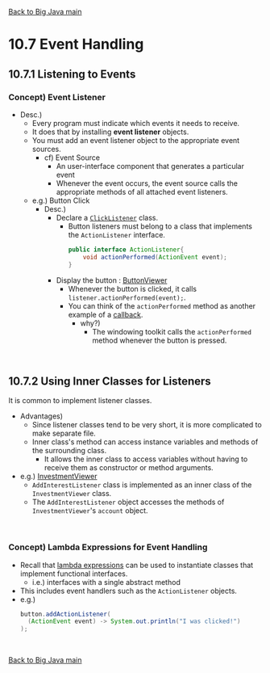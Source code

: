 [Back to Big Java main](../../../main.md)

# 10.7 Event Handling
## 10.7.1 Listening to Events
### Concept) Event Listener
- Desc.)
  - Every program must indicate which events it needs to receive. 
  - It does that by installing **event listener** objects.
  - You must add an event listener object to the appropriate event sources.
    - cf) Event Source
      - An user-interface component that generates a particular event
      - Whenever the event occurs, the event source calls the appropriate methods of all attached event listeners.
  - e.g.) Button Click
    - Desc.)
      - Declare a [`ClickListener`](../../../src/ch_10/objects/ButtonClick/ClickListener.java) class.
        - Button listeners must belong to a class that implements the `ActionListener` interface.
            ```java
            public interface ActionListener{
                void actionPerformed(ActionEvent event);
            }
            ```
      - Display the button : [ButtonViewer](../../../src/ch_10/objects/ButtonClick/ButtonViewer.java)
        - Whenever the button is clicked, it calls `listener.actionPerformed(event);`.
        - You can think of the `actionPerformed` method as another example of a [callback](../sub_04/note.md#concept-callback).
          - why?)
            - The windowing toolkit calls the `actionPerformed` method whenever the button is pressed.

<br>

## 10.7.2 Using Inner Classes for Listeners
It is common to implement listener classes.
- Advantages)
  - Since listener classes tend to be very short, it is more complicated to make separate file.
  - Inner class's method can access instance variables and methods of the surrounding class.
    - It allows the inner class to access variables without having to receive them as constructor or method arguments.
- e.g.) [InvestmentViewer](../../../src/ch_10/objects/ButtonClick/InvestmentViewer.java)
  - `AddInterestListener` class is implemented as an inner class of the `InvestmentViewer` class.
  - The `AddInterestListener` object accesses the methods of `InvestmentViewer`'s `account` object.

<br>

### Concept) Lambda Expressions for Event Handling
- Recall that [lambda expressions](../sub_04/note.md#concept-lambda-expression) can be used to instantiate classes that implement functional interfaces.
  - i.e.) interfaces with a single abstract method
- This includes event handlers such as the `ActionListener` objects.
- e.g.)
  ```java
  button.addActionListener(
    (ActionEvent event) -> System.out.println("I was clicked!")
  );
  ```

<br>

[Back to Big Java main](../../../main.md)
